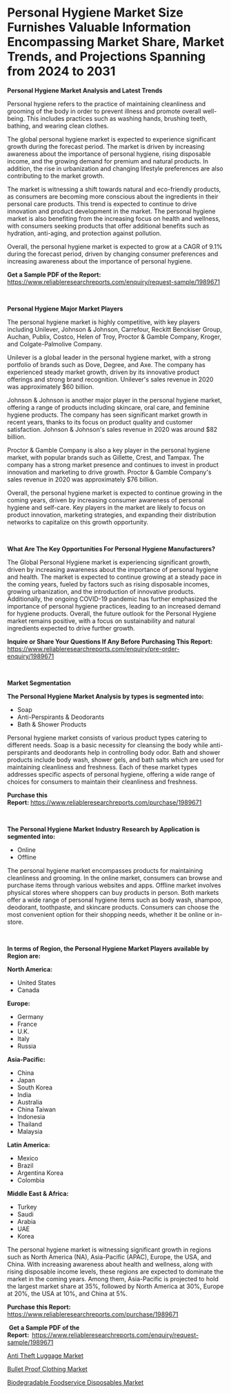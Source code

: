<p><h1>Personal Hygiene Market Size Furnishes Valuable Information Encompassing Market Share, Market Trends, and Projections Spanning from 2024 to 2031</h1></p><p><strong>Personal Hygiene Market Analysis and Latest Trends</strong></p>
<p><p>Personal hygiene refers to the practice of maintaining cleanliness and grooming of the body in order to prevent illness and promote overall well-being. This includes practices such as washing hands, brushing teeth, bathing, and wearing clean clothes.</p><p>The global personal hygiene market is expected to experience significant growth during the forecast period. The market is driven by increasing awareness about the importance of personal hygiene, rising disposable income, and the growing demand for premium and natural products. In addition, the rise in urbanization and changing lifestyle preferences are also contributing to the market growth.</p><p>The market is witnessing a shift towards natural and eco-friendly products, as consumers are becoming more conscious about the ingredients in their personal care products. This trend is expected to continue to drive innovation and product development in the market. The personal hygiene market is also benefiting from the increasing focus on health and wellness, with consumers seeking products that offer additional benefits such as hydration, anti-aging, and protection against pollution.</p><p>Overall, the personal hygiene market is expected to grow at a CAGR of 9.1% during the forecast period, driven by changing consumer preferences and increasing awareness about the importance of personal hygiene.</p></p>
<p><strong>Get a Sample PDF of the Report:&nbsp;</strong> <a href="https://www.reliableresearchreports.com/enquiry/request-sample/1989671">https://www.reliableresearchreports.com/enquiry/request-sample/1989671</a></p>
<p>&nbsp;</p>
<p><strong>Personal Hygiene Major Market Players</strong></p>
<p><p>The personal hygiene market is highly competitive, with key players including Unilever, Johnson & Johnson, Carrefour, Reckitt Benckiser Group, Auchan, Publix, Costco, Helen of Troy, Proctor & Gamble Company, Kroger, and Colgate-Palmolive Company.</p><p>Unilever is a global leader in the personal hygiene market, with a strong portfolio of brands such as Dove, Degree, and Axe. The company has experienced steady market growth, driven by its innovative product offerings and strong brand recognition. Unilever's sales revenue in 2020 was approximately $60 billion.</p><p>Johnson & Johnson is another major player in the personal hygiene market, offering a range of products including skincare, oral care, and feminine hygiene products. The company has seen significant market growth in recent years, thanks to its focus on product quality and customer satisfaction. Johnson & Johnson's sales revenue in 2020 was around $82 billion.</p><p>Proctor & Gamble Company is also a key player in the personal hygiene market, with popular brands such as Gillette, Crest, and Tampax. The company has a strong market presence and continues to invest in product innovation and marketing to drive growth. Proctor & Gamble Company's sales revenue in 2020 was approximately $76 billion.</p><p>Overall, the personal hygiene market is expected to continue growing in the coming years, driven by increasing consumer awareness of personal hygiene and self-care. Key players in the market are likely to focus on product innovation, marketing strategies, and expanding their distribution networks to capitalize on this growth opportunity.</p></p>
<p>&nbsp;</p>
<p><strong>What Are The Key Opportunities For Personal Hygiene Manufacturers?</strong></p>
<p><p>The Global Personal Hygiene market is experiencing significant growth, driven by increasing awareness about the importance of personal hygiene and health. The market is expected to continue growing at a steady pace in the coming years, fueled by factors such as rising disposable incomes, growing urbanization, and the introduction of innovative products. Additionally, the ongoing COVID-19 pandemic has further emphasized the importance of personal hygiene practices, leading to an increased demand for hygiene products. Overall, the future outlook for the Personal Hygiene market remains positive, with a focus on sustainability and natural ingredients expected to drive further growth.</p></p>
<p><strong>Inquire or Share Your Questions If Any Before Purchasing This Report:</strong> <a href="https://www.reliableresearchreports.com/enquiry/pre-order-enquiry/1989671">https://www.reliableresearchreports.com/enquiry/pre-order-enquiry/1989671</a></p>
<p>&nbsp;</p>
<p><strong>Market Segmentation</strong></p>
<p><strong>The Personal Hygiene Market Analysis by types is segmented into:</strong></p>
<p><ul><li>Soap</li><li>Anti-Perspirants & Deodorants</li><li>Bath & Shower Products</li></ul></p>
<p><p>Personal hygiene market consists of various product types catering to different needs. Soap is a basic necessity for cleansing the body while anti-perspirants and deodorants help in controlling body odor. Bath and shower products include body wash, shower gels, and bath salts which are used for maintaining cleanliness and freshness. Each of these market types addresses specific aspects of personal hygiene, offering a wide range of choices for consumers to maintain their cleanliness and freshness.</p></p>
<p><strong>Purchase this Report:&nbsp;</strong><a href="https://www.reliableresearchreports.com/purchase/1989671">https://www.reliableresearchreports.com/purchase/1989671</a></p>
<p>&nbsp;</p>
<p><strong>The Personal Hygiene Market Industry Research by Application is segmented into:</strong></p>
<p><ul><li>Online</li><li>Offline</li></ul></p>
<p><p>The personal hygiene market encompasses products for maintaining cleanliness and grooming. In the online market, consumers can browse and purchase items through various websites and apps. Offline market involves physical stores where shoppers can buy products in person. Both markets offer a wide range of personal hygiene items such as body wash, shampoo, deodorant, toothpaste, and skincare products. Consumers can choose the most convenient option for their shopping needs, whether it be online or in-store.</p></p>
<p>&nbsp;</p>
<p><strong>In terms of Region, the Personal Hygiene Market Players available by Region are:</strong></p>
<p>
    <p> <strong> North America: </strong>
        <ul>
            <li>United States</li>
            <li>Canada</li>
        </ul>
        </p> 
    <p> <strong> Europe: </strong>
        <ul>
            <li>Germany</li>
            <li>France</li>
            <li>U.K.</li>
            <li>Italy</li>
            <li>Russia</li>
        </ul>
        </p> 
    <p> <strong> Asia-Pacific: </strong>
        <ul>
            <li>China</li>
            <li>Japan</li>
            <li>South Korea</li>
            <li>India</li>
            <li>Australia</li>
            <li>China Taiwan</li>
            <li>Indonesia</li>
            <li>Thailand</li>
            <li>Malaysia</li>
        </ul>
        </p> 
    <p> <strong> Latin America: </strong>
        <ul>
            <li>Mexico</li>
            <li>Brazil</li>
            <li>Argentina Korea</li>
            <li>Colombia</li>
        </ul>
        </p> 
    <p> <strong> Middle East & Africa: </strong>
        <ul>
            <li>Turkey</li>
            <li>Saudi</li>
            <li>Arabia</li>
            <li>UAE</li>
            <li>Korea</li>
        </ul>
    </p>
    </p>
<p><p>The personal hygiene market is witnessing significant growth in regions such as North America (NA), Asia-Pacific (APAC), Europe, the USA, and China. With increasing awareness about health and wellness, along with rising disposable income levels, these regions are expected to dominate the market in the coming years. Among them, Asia-Pacific is projected to hold the largest market share at 35%, followed by North America at 30%, Europe at 20%, the USA at 10%, and China at 5%.</p></p>
<p><strong>Purchase this Report: </strong><a href="https://www.reliableresearchreports.com/purchase/1989671">https://www.reliableresearchreports.com/purchase/1989671</a></p>
<p>&nbsp;<strong>Get a Sample PDF of the Report:&nbsp;&nbsp;</strong><a href="https://www.reliableresearchreports.com/enquiry/request-sample/1989671">https://www.reliableresearchreports.com/enquiry/request-sample/1989671</a></p>
<p><strong></strong></p>
<p><p><a href="https://github.com/redneck06/Market-Research-Report-List-2/blob/main/anti-theft-luggage-market.md">Anti Theft Luggage Market</a></p><p><a href="https://github.com/peachesmcdowel1/Market-Research-Report-List-1/blob/main/bullet-proof-clothing-market.md">Bullet Proof Clothing Market</a></p><p><a href="https://github.com/nicoletavirag/Market-Research-Report-List-2/blob/main/biodegradable-foodservice-disposables-market.md">Biodegradable Foodservice Disposables Market</a></p></p>